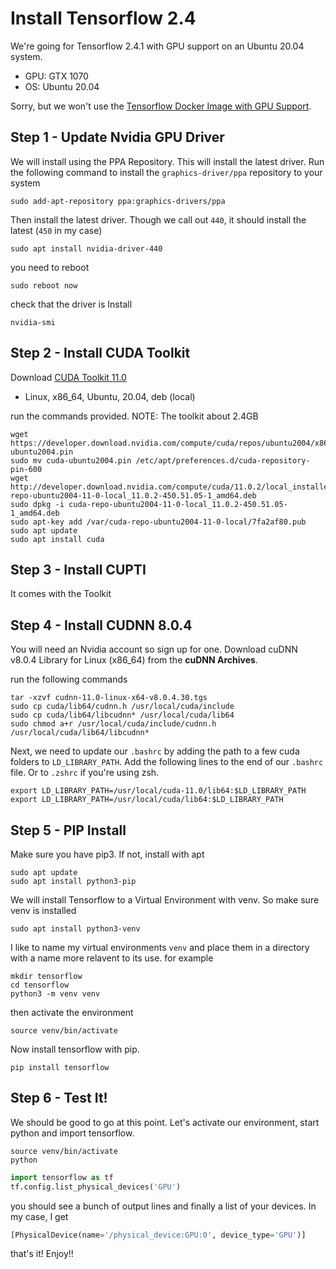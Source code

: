 # Install Tensorflow 2.4

We're going for Tensorflow 2.4.1 with GPU support on an Ubuntu 20.04 system.

- GPU: GTX 1070
- OS: Ubuntu 20.04

Sorry, but we won't use the [Tensorflow Docker Image with GPU Support](https://www.tensorflow.org/install/docker).

## Step 1 - Update Nvidia GPU Driver

We will install using the PPA Repository. This will install the latest driver. Run the following command to install the `graphics-driver/ppa` repository to your system

```shell
sudo add-apt-repository ppa:graphics-drivers/ppa
```
Then install the latest driver. Though we call out ```440```, it should install the latest (```450``` in my case)

```shell
sudo apt install nvidia-driver-440
```
you need to reboot

```shell
sudo reboot now
```
check that the driver is Install
```shell
nvidia-smi
```
## Step 2 - Install CUDA Toolkit

Download [CUDA Toolkit 11.0](https://developer.nvidia.com/cuda-11.0-download-archive)
- Linux, x86_64, Ubuntu, 20.04, deb (local)

run the commands provided.
NOTE: The toolkit about 2.4GB

```shell
wget https://developer.download.nvidia.com/compute/cuda/repos/ubuntu2004/x86_64/cuda-ubuntu2004.pin
sudo mv cuda-ubuntu2004.pin /etc/apt/preferences.d/cuda-repository-pin-600
wget http://developer.download.nvidia.com/compute/cuda/11.0.2/local_installers/cuda-repo-ubuntu2004-11-0-local_11.0.2-450.51.05-1_amd64.deb
sudo dpkg -i cuda-repo-ubuntu2004-11-0-local_11.0.2-450.51.05-1_amd64.deb
sudo apt-key add /var/cuda-repo-ubuntu2004-11-0-local/7fa2af80.pub
sudo apt update
sudo apt install cuda
```

## Step 3 - Install CUPTI

It comes with the Toolkit

## Step 4 - Install CUDNN 8.0.4

You will need an Nvidia account so sign up for one. Download cuDNN v8.0.4 Library for Linux (x86_64) from the **cuDNN Archives**.

run the following commands

```shell
tar -xzvf cudnn-11.0-linux-x64-v8.0.4.30.tgs
sudo cp cuda/lib64/cudnn.h /usr/local/cuda/include
sudo cp cuda/lib64/libcudnn* /usr/local/cuda/lib64
sudo chmod a+r /usr/local/cuda/include/cudnn.h /usr/local/cuda/lib64/libcudnn*
```

Next, we need to update our ```.bashrc``` by adding the path to a few cuda folders to ```LD_LIBRARY_PATH```. Add the following lines to the end of our ```.bashrc``` file. Or to ```.zshrc``` if you're using zsh.

```shell
export LD_LIBRARY_PATH=/usr/local/cuda-11.0/lib64:$LD_LIBRARY_PATH
export LD_LIBRARY_PATH=/usr/local/cuda/lib64:$LD_LIBRARY_PATH

```

## Step 5 - PIP Install

Make sure you have pip3. If not, install with apt

```shell
sudo apt update
sudo apt install python3-pip
```

We will install Tensorflow to a Virtual Environment with venv. So make sure venv is installed

```shell
sudo apt install python3-venv
```

I like to name my virtual environments `venv` and place them in a directory with a name more relavent to its use. for example

```shell
mkdir tensorflow
cd tensorflow
python3 -m venv venv
```

then activate the environment

```shell
source venv/bin/activate
```

Now install tensorflow with pip.

```shell
pip install tensorflow
```

## Step 6 - Test It!

We should be good to go at this point. Let's activate our environment, start python and import tensorflow.

```shell
source venv/bin/activate
python
```

```python
import tensorflow as tf
tf.config.list_physical_devices('GPU')
```

you should see a bunch of output lines and finally a list of your devices. In my case, I get

```python
[PhysicalDevice(name='/physical_device:GPU:0', device_type='GPU')]
```

that's it! Enjoy!!
